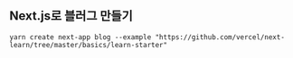 ## Next.js로 블러그 만들기
```
yarn create next-app blog --example "https://github.com/vercel/next-learn/tree/master/basics/learn-starter"
```
